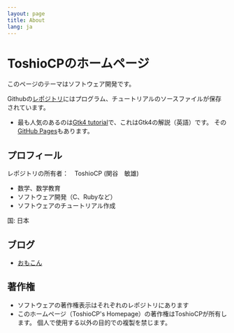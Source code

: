 ```yaml
---
layout: page
title: About
lang: ja
---
```

# ToshioCPのホームページ

このページのテーマはソフトウェア開発です。

Githubの[レポジトリ](https://github.com/ToshioCP)にはプログラム、チュートリアルのソースファイルが保存されています。

- 最も人気のあるのは[Gtk4 tutorial](https://github.com/ToshioCP/Gtk4-tutorial)で、これはGtk4の解説（英語）です。
その[GitHub Pages](https://ToshioCP.github.io/Gtk4-tutorial/)もあります。

## プロフィール

レポジトリの所有者：　ToshioCP (関谷　敏雄)

- 数学、数学教育
- ソフトウェア開発（C、Rubyなど）
- ソフトウェアのチュートリアル作成

国: 日本

## ブログ

- [おもこん](https://toshiocp.com/)

## 著作権

- ソフトウェアの著作権表示はそれぞれのレポジトリにあります
- このホームページ（ToshioCP's Homepage）の著作権はToshioCPが所有します。
個人で使用する以外の目的での複製を禁じます。
